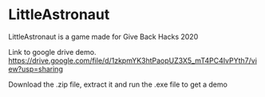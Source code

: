 # LittleAstronaut
LittleAstronaut is a game made for Give Back Hacks 2020


Link to google drive demo.
https://drive.google.com/file/d/1zkpmYK3htPaopUZ3X5_mT4PC4IvPYth7/view?usp=sharing

Download the .zip file, extract it and run the .exe file to get a demo
